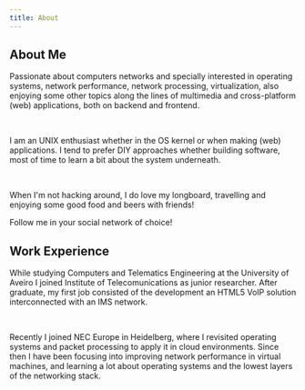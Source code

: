 ```yaml
---
title: About
---
```


About Me
--------

Passionate about computers networks and specially interested in operating systems,
network performance, network processing, virtualization, also enjoying some other
topics along the lines of multimedia and cross-platform (web) applications, both
on backend and frontend.

<br/>

I am an UNIX enthusiast whether in the OS kernel or when making (web) applications.
I tend to prefer DIY approaches whether building software, most of time to learn a bit
about the system underneath.

<br/>

When I'm not hacking around, I do love my longboard, travelling and enjoying some good
food and beers with friends!

Follow me in your social network of choice!


Work Experience
---------------

While studying Computers and Telematics Engineering at the University of Aveiro I joined
Institute of Telecomunications as junior researcher. After graduate, my first job consisted
of the development an HTML5 VoIP solution interconnected with an IMS network.

<br/>

Recently I joined NEC Europe in Heidelberg, where I revisited operating systems and packet
processing to apply it in cloud environments. Since then I have been focusing into improving
network performance in virtual machines, and learning a lot about operating systems and the
lowest layers of the networking stack.
